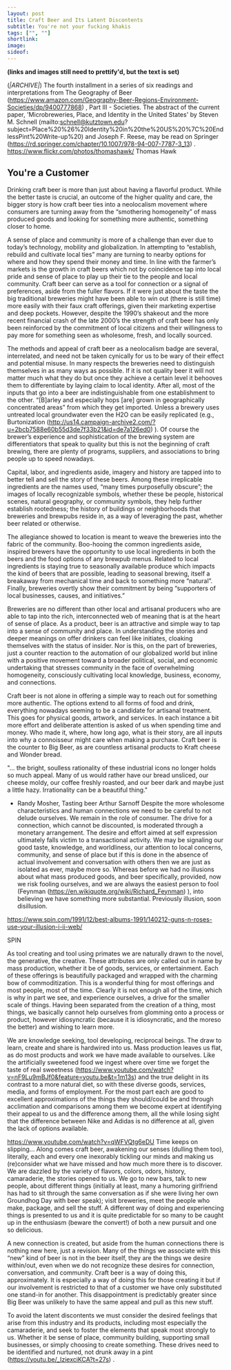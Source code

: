 ```yaml
---
layout: post
title: Craft Beer and Its Latent Discontents
subtitle: You're not your fucking khakis
tags: ["", ""]
shortlink: 
image: 
sideof: 
---
```


**(links and images still need to prettify'd, but the text is set)** 

(*|ARCHIVE|*)
The fourth installment in a series of six readings and interpretations from The Geography of Beer (https://www.amazon.com/Geography-Beer-Regions-Environment-Societies/dp/9400777868) , Part III - Societies. The abstract of the current paper, 'Microbreweries, Place, and Identity in the United States' by Steven M. Schnell (mailto:schnell@kutztown.edu?subject=Place%20%26%20Identity%20in%20the%20US%20%7C%20EndlessPint%20Write-up%20)  and Joseph F. Reese, may be read on Springer (https://rd.springer.com/chapter/10.1007/978-94-007-7787-3_13) .
https://www.flickr.com/photos/thomashawk/
Thomas Hawk

## You're a Customer

Drinking craft beer is more than just about having a flavorful product. While the better taste is crucial, an outcome of the higher quality and care, the bigger story is how craft beer ties into a neolocalism movement where consumers are turning away from the “smothering homogeneity” of mass produced goods and looking for something more authentic, something closer to home.

A sense of place and community is more of a challenge than ever due to today’s technology, mobility and globalization. In attempting to “establish, rebuild and cultivate local ties” many are turning to nearby options for where and how they spend their money and time. In line with the farmer’s markets is the growth in craft beers which not by coincidence tap into local pride and sense of place to play up their tie to the people and local community. Craft beer can serve as a tool for connection or a signal of preferences, aside from the fuller flavors. If it were just about the taste the big traditional breweries might have been able to win out (there is still time) more easily with their faux craft offerings, given their marketing expertise and deep pockets. However, despite the 1990’s shakeout and the more recent financial crash of the late 2000’s the strength of craft beer has only been reinforced by the commitment of local citizens and their willingness to pay more for something seen as
wholesome, fresh, and locally sourced.

The methods and appeal of craft beer as a neolocalism badge are several, interrelated, and need not be taken cynically for us to be wary of their effect and potential misuse. In many respects the breweries need to distinguish themselves in as many ways as possible. If it is not quality beer it will not matter much what they do but once they achieve a certain level it behooves them to differentiate by laying claim to local identity. After all, most of the inputs that go into a beer are indistinguishable from one establishment to the other. “[B]arley and especially hops [are] grown in geographically concentrated areas” from which they get imported. Unless a brewery uses untreated local groundwater even the H2O can be easily replicated (e.g., Burtonization (http://us14.campaign-archive2.com/?u=2bcb7588e60b55d3de7f33b21&id=de7a126ed0) ). Of course the brewer’s experience and sophistication of the brewing system are differentiators that speak to quality but this is not the beginning of craft
brewing, there are plenty of programs, suppliers, and associations to bring people up to speed nowadays.

Capital, labor, and ingredients aside, imagery and history are tapped into to better tell and sell the story of these beers. Among these irreplicable ingredients are the names used, “many times purposefully obscure”; the images of locally recognizable symbols, whether these be people, historical scenes, natural geography, or community symbols, they help further establish rootedness; the history of buildings or neighborhoods that breweries and brewpubs reside in, as a way of leveraging the past, whether beer related or otherwise.

The allegiance showed to location is meant to weave the breweries into the fabric of the community. Boo-hooing the common ingredients aside, inspired brewers have the opportunity to use local ingredients in both the beers and the food options of any brewpub menus. Related to local ingredients is staying true to seasonally available produce which impacts the kind of beers that are possible, leading to seasonal brewing, itself a breakaway from mechanical time and back to something more “natural”. Finally, breweries overtly show their commitment by being “supporters of local businesses, causes, and initiatives.”

Breweries are no different than other local and artisanal producers who are able to tap into the rich, interconnected web of meaning that is at the heart of sense of place. As a product, beer is an attractive and simple way to tap into a sense of community and place. In understanding the stories and deeper meanings on offer drinkers can feel like initiates, cloaking themselves with the status of insider. Nor is this, on the part of breweries, just a counter reaction to the automation of our globalized world but inline with a positive movement toward a broader political, social, and economic undertaking that stresses community in the face of overwhelming homogeneity, consciously cultivating local knowledge, business, economy, and connections.

Craft beer is not alone in offering a simple way to reach out for something more authentic. The options extend to all forms of food and drink, everything nowadays seeming to be a candidate for artisanal treatment. This goes for physical goods, artwork, and services. In each instance a bit more effort and deliberate attention is asked of us when spending time and money. Who made it, where, how long ago, what is their story, are all inputs into why a connoisseur might care when making a purchase. Craft beer is the counter to Big Beer, as are countless artisanal products to Kraft cheese and Wonder bread.

"... the bright, soulless rationality of these industrial icons no longer holds so much appeal. Many of us would rather have our bread unsliced, our cheese moldy, our coffee freshly roasted, and our beer dark and maybe just a little hazy. Irrationality can be a beautiful thing."
- Randy Mosher, Tasting beer
Arthur Sarnoff
Despite the more wholesome characteristics and human connections we need to be careful to not delude ourselves. We remain in the role of consumer. The drive for a connection, which cannot be discounted, is moderated through a monetary arrangement. The desire and effort aimed at self expression ultimately falls victim to a transactional activity. We may be signaling our good taste, knowledge, and worldliness, our attention to local concerns, community, and sense of place but if this is done in the absence of actual involvement and conversation with others then we are just as isolated as ever, maybe more so. Whereas before we had no illusions about what mass produced goods, and beer specifically, provided, now we risk fooling ourselves, and we are always the easiest person to fool (Feynman (https://en.wikiquote.org/wiki/Richard_Feynman) ), into believing we have something more substantial. Previously illusion, soon disillusion.

https://www.spin.com/1991/12/best-albums-1991/140212-guns-n-roses-use-your-illusion-i-ii-web/

SPIN

As tool creating and tool using primates we are naturally drawn to the novel, the generative, the creative. These attributes are only called out in name by mass production, whether it be of goods, services, or entertainment. Each of these offerings is beautifully packaged and wrapped with the charming bow of commoditization. This is a wonderful thing for most offerings and most people, most of the time. Clearly it is not enough all of the time, which is why in part we see, and experience ourselves, a drive for the smaller scale of things. Having been separated from the creation of a thing, most things, we basically cannot help ourselves from glomming onto a process or product, however idiosyncratic (because it is idiosyncratic, and the moreso the better) and wishing to learn more.

We are knowledge seeking, tool developing, reciprocal beings. The draw to learn, create and share is hardwired into us. Mass production leaves us flat, as do most products and work we have made available to ourselves. Like the artificially sweetened food we ingest where over time we forget the taste of real sweetness (https://www.youtube.com/watch?v=nF9Lu9mBJf0&feature=youtu.be&t=1m13s) and the true delight in its contrast to a more natural diet, so with these diverse goods, services, media, and forms of employment. For the most part each are good to excellent approximations of the things they should/could be and through acclimation and comparisons among them we become expert at identifying their appeal to us and the difference among them, all the while losing sight that the difference between Nike and Adidas is no difference at all, given the lack of options available.

https://www.youtube.com/watch?v=qWFVQtg6eDU
Time keeps on slipping...
Along comes craft beer, awakening our senses (dulling them too), literally, each and every one inexorably tickling our minds and making us (re)consider what we have missed and how much more there is to discover. We are dazzled by the variety of flavors, colors, odors, history, camaraderie, the stories opened to us. We go to new bars, talk to new people, about different things (initially at least, many a humoring girlfriend has had to sit through the same conversation as if she were living her own Groundhog Day with beer speak); visit breweries, meet the people who make, package, and sell the stuff. A different way of doing and experiencing things is presented to us and it is quite predictable for so many to be caught up in the enthusiasm (beware the convert!) of both a new pursuit and one so delicious.

A new connection is created, but aside from the human connections there is nothing new here, just a revision. Many of the things we associate with this “new” kind of beer is not in the beer itself, they are the things we desire within/out, even when we do not recognize these desires for connection, conversation, and community. Craft beer is a way of doing this, approximately. It is especially a way of doing this for those creating it but if our involvement is restricted to that of a customer we have only substituted one stand-in for another. This disappointment is predictably greater since Big Beer was unlikely to have the same appeal and pull as this new stuff.

To avoid the latent discontents we must consider the desired feelings that arise from this industry and its products, including most especially the camaraderie, and seek to foster the elements that speak most strongly to us. Whether it be sense of place, community building, supporting small businesses, or simply choosing to create something. These drives need to be identified and nurtured, not drunk away in a pint (https://youtu.be/_IziexciKCA?t=27s) .

